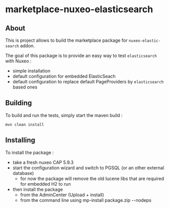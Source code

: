 marketplace-nuxeo-elasticsearch
===============================

## About

This is project allows to build the marketplace package for `nuxeo-elastic-search` addon.

The goal of this package is to provide an easy way to test `elasticsearch` with Nuxeo :

 - simple installation
 - default configuration for embedded ElasticSeach
 - default configuration to replace default PageProviders by `elasticsearch` based ones


## Building

To build and run the tests, simply start the maven build :

    mvn clean install


## Installing

To install the package :

 - take a fresh nuxeo CAP 5.9.3
 - start the configuration wizard and switch to PGSQL (or an other external database)
      - for now the package will remove the old lucene libs that are required for embedded H2 to run
 - then install the package
      - from the AdminCenter (Upload + install)
      - from the command line using mp-install package.zip --nodeps



 
